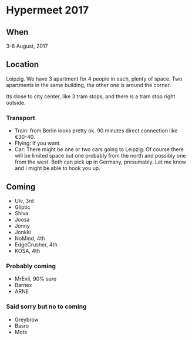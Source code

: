 <!-- TITLE: Well hello there -->
<!-- SUBTITLE: We use this page to store information about Hypermeet 2017 -->

# Hypermeet 2017

## When

3-6 August, 2017


## Location

Leipzig. We have 3 apartment for 4 people in each, plenty of space. Two apartments in the same building, the other one is around the corner.

Its close to city center, like 3 tram stops, and there is a tram stop right outside.

### Transport

* Train: from Berlin looks pretty ok. 90 minutes direct connection like €30-40.
* Flying: If you want.
* Car: There might be one or two cars going to Leipzig. Of course there will be limited space but one probably from the north and possibly one from the west. Both can pick up in Germany, presumably. Let me know and I might be able to hook you up.


## Coming

* Ulv, 3rd
* Gliptic
* Shiva
* Joosa
* Jonny
* Jonkki
* NoMind, 4th
* EdgeCrusher, 4th
* KOSA, 4th
 
### Probably coming

* MrEvil, 90% sure
* Barnex
* ARNE

### Said sorry but no to coming

* Greybrow
* Basro
* Mots

